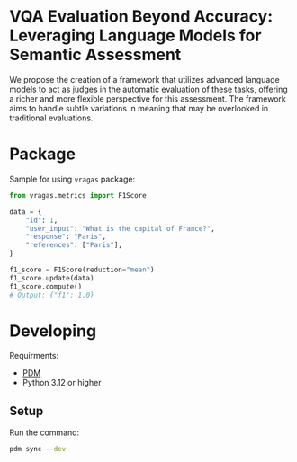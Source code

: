 # VQA Evaluation Beyond Accuracy: Leveraging Language Models for Semantic Assessment
We propose the creation of a framework that utilizes advanced language models to act as judges in the automatic evaluation of these tasks, offering a richer and more flexible perspective for this assessment. The framework aims to handle subtle variations in meaning that may be overlooked in traditional evaluations.


# Package

Sample for using `vragas` package:
```python
from vragas.metrics import F1Score

data = {
    "id": 1,
    "user_input": "What is the capital of France?",
    "response": "Paris",
    "references": ["Paris"],
}

f1_score = F1Score(reduction="mean")
f1_score.update(data)
f1_score.compute()
# Output: {"f1": 1.0}
```


# Developing

Requirments:
 - [PDM](https://pdm-project.org/en/latest/)
 - Python 3.12 or higher

## Setup
Run the command:
```bash
pdm sync --dev
```
